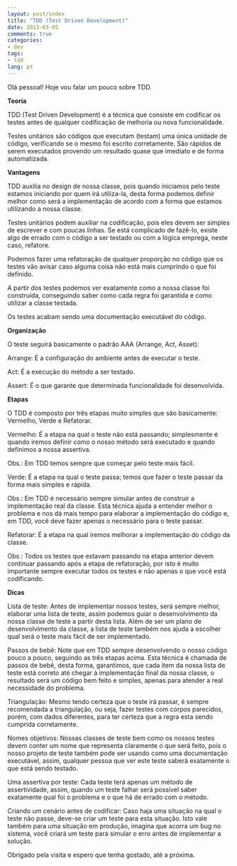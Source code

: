 ```yaml
---
layout: post/index
title: "TDD (Test Driven Development)"
date: 2013-03-05
comments: true
categories: 
- dev
tags: 
- tdd
lang: pt
---
```


Olá pessoal! Hoje vou falar um pouco sobre TDD.

**Teoria**

TDD (Test Driven Development) é a técnica que consiste em codificar os testes antes de qualquer codificação de melhoria ou nova funcionalidade.

<!--more-->

Testes unitários são códigos que executam (testam) uma única unidade de código, verificando se o mesmo foi escrito corretamente. São rápidos de serem executados provendo um resultado quase que imediato e de forma automatizada.

**Vantagens**

TDD auxilia no design de nossa classe, pois quando iniciamos pelo teste estamos iniciando por quem irá utiliza-la, desta forma podemos definir melhor como será a implementação de acordo com a forma que estamos utilizando a nossa classe.

Testes unitários podem auxiliar na codificação, pois eles devem ser simples de escrever e com poucas linhas. Se está complicado de fazê-lo, existe algo de errado com o código a ser testado ou com a lógica emprega, neste caso, refatore.

Podemos fazer uma refatoração de qualquer proporção no código que os testes vão avisar caso alguma coisa não está mais cumprindo o que foi definido.

A partir dos testes podemos ver exatamente como a nossa classe foi construída, conseguindo saber como cada regra foi garantida e como utilizar a classe testada.

Os testes acabam sendo uma documentação executável do código.

**Organização**

O teste seguirá basicamente o padrão AAA (Arrange, Act, Asset):

Arrange: É a configuração do ambiente antes de executar o teste.

Act: É a execução do método a ser testado.

Assert: É o que garante que determinada funcionalidade foi desenvolvida.

**Etapas**

O TDD é composto por três etapas muito simples que são basicamente: Vermelho, Verde e Refatorar.

Vermelho: É a etapa na qual o teste não está passando; simplesmente é quando iremos definir como o nosso método será executado e quando definimos a nossa assertiva.

Obs.: Em TDD temos sempre que começar pelo teste mais fácil.

Verde: É a etapa na qual o teste passa; temos que fazer o teste passar da forma mais simples e rápida.

Obs.: Em TDD é necessário sempre simular antes de construir a implementação real da classe. Esta técnica ajuda a entender melhor o problema e nos dá mais tempo para elaborar a implementação do código e, em TDD, você deve fazer apenas o necessário para o teste passar.

Refatorar: É a etapa na qual iremos melhorar a implementação do código da classe.

Obs.: Todos os testes que estavam passando na etapa anterior devem continuar passando após a etapa de refatoração, por isto é muito importante sempre executar todos os testes e não apenas o que você está codificando.

**Dicas**

Lista de teste: Antes de implementar nossos testes, será sempre melhor, elaborar uma lista de teste, assim podemos guiar o desenvolvimento da nossa classe de teste a partir desta lista. Além de ser um plano de desenvolvimento da classe, a lista de teste também nos ajuda a escolher qual será o teste mais fácil de ser implementado.

Passos de bebê: Note que em TDD sempre desenvolvendo o nosso código pouco a pouco, seguindo as três etapas acima. Esta técnica é chamada de passos de bebê, desta forma, garantimos, que cada item da nossa lista de teste está correto até chegar à implementação final da nossa classe, o resultado será um código bem feito e simples, apenas para atender a real necessidade do problema.

Triangulação: Mesmo tendo certeza que o teste irá passar, é sempre recomendada a triangulação, ou seja, fazer testes com corpos parecidos, porém, com dados diferentes, para ter certeza que a regra esta sendo cumprida corretamente.

Nomes objetivos: Nossas classes de teste bem como os nossos testes devem conter um nome que representa claramente o que será feito, pois o nosso projeto de teste também pode ser usando como uma documentação executável, assim, qualquer pessoa que ver este teste saberá exatamente o que está sendo testado.

Uma assertiva por teste: Cada teste terá apenas um método de assertividade, assim, quando um teste falhar será possível saber exatamente qual foi o problema e o que há de errado com o método.

Criando um cenário antes de codificar: Caso haja uma situação na qual o teste não passe, deve-se criar um teste para esta situação. Isto vale também para uma situação em produção, imagina que acorra um bug no sistema, você criará um teste para simular o erro antes de implementar a solução.

Obrigado pela visita e espero que tenha gostado, até a próxima.
